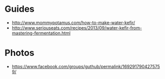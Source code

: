 # Guides
* http://www.mommypotamus.com/how-to-make-water-kefir/
* http://www.seriouseats.com/recipes/2013/09/water-kefir-from-mastering-fermentation.html

# Photos
* https://www.facebook.com/groups/guthub/permalink/1692917904275759/
